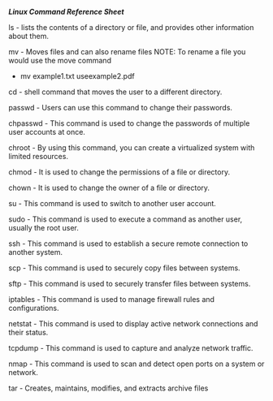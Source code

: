 ***Linux Command Reference Sheet***

ls - lists the contents of a directory or file, and provides other information about them.

mv - Moves files and can also rename files 
NOTE: To rename a file you would use the move command 
* mv example1.txt  useexample2.pdf

cd - shell command that moves the user to a different directory. 

passwd -	Users can use this command to change their passwords.

chpasswd -	This command is used to change the passwords of multiple user accounts at once.

chroot -	By using this command, you can create a virtualized system with limited resources.

chmod -	It is used to change the permissions of a file or directory.

chown -	It  is used to change the owner of a file or directory.

su -	This command is used to switch to another user account.

sudo -	This command is used to execute a command as another user, usually the root user.

ssh -	This command is used to establish a secure remote connection to another system.

scp -	This command is used to securely copy files between systems.

sftp -	This command is used to securely transfer files between systems.

iptables -	This command is used to manage firewall rules and configurations.

netstat -	This command is used to display active network connections and their status.

tcpdump - This command is used to capture and analyze network traffic.

nmap - This command is used to scan and detect open ports on a system or network.

tar - Creates, maintains, modifies, and extracts archive files
